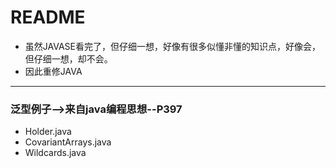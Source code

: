 # README

+ 虽然JAVASE看完了，但仔细一想，好像有很多似懂非懂的知识点，好像会，但仔细一想，却不会。
+ 因此重修JAVA

---
### 泛型例子-->来自java编程思想--P397
+ Holder.java 
+ CovariantArrays.java
+ Wildcards.java






